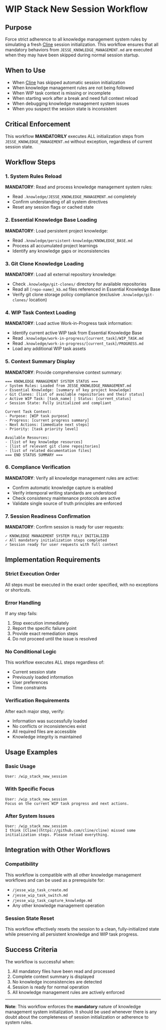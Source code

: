 # WIP Stack New Session Workflow

## Purpose
Force strict adherence to all knowledge management system rules by simulating a fresh [Cline](https://github.com/cline/cline) session initialization. This workflow ensures that all mandatory behaviors from `JESSE_KNOWLEDGE_MANAGEMENT.md` are executed when they may have been skipped during normal session startup.

## When to Use
- When [Cline](https://github.com/cline/cline) has skipped automatic session initialization
- When knowledge management rules are not being followed
- When WIP task context is missing or incomplete
- When starting work after a break and need full context reload
- When debugging knowledge management system issues
- When you suspect the session state is inconsistent

## Critical Enforcement
This workflow **MANDATORILY** executes ALL initialization steps from `JESSE_KNOWLEDGE_MANAGEMENT.md` without exception, regardless of current session state.

## Workflow Steps

### 1. System Rules Reload
**MANDATORY**: Read and process knowledge management system rules:
- Read `.knowledge/JESSE_KNOWLEDGE_MANAGEMENT.md` completely
- Confirm understanding of all system directives
- Reset any session flags or cached state

### 2. Essential Knowledge Base Loading
**MANDATORY**: Load persistent project knowledge:
- Read `.knowledge/persistent-knowledge/KNOWLEDGE_BASE.md`
- Process all accumulated project learnings
- Identify any knowledge gaps or inconsistencies

### 3. Git Clone Knowledge Loading
**MANDATORY**: Load all external repository knowledge:
- Check `.knowledge/git-clones/` directory for available repositories
- Read all `[repo-name]_kb.md` files referenced in Essential Knowledge Base
- Verify git clone storage policy compliance (exclusive `.knowledge/git-clones/` location)

### 4. WIP Task Context Loading
**MANDATORY**: Load active Work-in-Progress task information:
- Identify current active WIP task from Essential Knowledge Base
- Read `.knowledge/work-in-progress/[current_task]/WIP_TASK.md`
- Read `.knowledge/work-in-progress/[current_task]/PROGRESS.md`
- Load any additional WIP task assets

### 5. Context Summary Display
**MANDATORY**: Provide comprehensive context summary:
```
=== KNOWLEDGE MANAGEMENT SYSTEM STATUS ===
✓ System Rules: Loaded from JESSE_KNOWLEDGE_MANAGEMENT.md
✓ Essential Knowledge: [summary of key project knowledge]
✓ Git Clones: [list of available repositories and their status]
✓ Active WIP Task: [task_name] | Status: [current_status]
✓ Session State: Fully initialized and compliant

Current Task Context:
- Purpose: [WIP task purpose]
- Progress: [current progress summary]
- Next Actions: [immediate next steps]
- Priority: [task priority level]

Available Resources:
- [list of key knowledge resources]
- [list of relevant git clone repositories]
- [list of related documentation files]
=== END STATUS SUMMARY ===
```

### 6. Compliance Verification
**MANDATORY**: Verify all knowledge management rules are active:
- Confirm automatic knowledge capture is enabled
- Verify intemporal writing standards are understood
- Check consistency maintenance protocols are active
- Validate single source of truth principles are enforced

### 7. Session Readiness Confirmation
**MANDATORY**: Confirm session is ready for user requests:
```
✓ KNOWLEDGE MANAGEMENT SYSTEM FULLY INITIALIZED
✓ All mandatory initialization steps completed
✓ Session ready for user requests with full context
```

## Implementation Requirements

### Strict Execution Order
All steps must be executed in the exact order specified, with no exceptions or shortcuts.

### Error Handling
If any step fails:
1. Stop execution immediately
2. Report the specific failure point
3. Provide exact remediation steps
4. Do not proceed until the issue is resolved

### No Conditional Logic
This workflow executes ALL steps regardless of:
- Current session state
- Previously loaded information
- User preferences
- Time constraints

### Verification Requirements
After each major step, verify:
- Information was successfully loaded
- No conflicts or inconsistencies exist
- All required files are accessible
- Knowledge integrity is maintained

## Usage Examples

### Basic Usage
```
User: /wip_stack_new_session
```

### With Specific Focus
```
User: /wip_stack_new_session
Focus on the current WIP task progress and next actions.
```

### After System Issues
```
User: /wip_stack_new_session
I think [Cline](https://github.com/cline/cline) missed some initialization steps. Please reload everything.
```

## Integration with Other Workflows

### Compatibility
This workflow is compatible with all other knowledge management workflows and can be used as a prerequisite for:
- `/jesse_wip_task_create.md`
- `/jesse_wip_task_switch.md`
- `/jesse_wip_task_capture_knowledge.md`
- Any other knowledge management operation

### Session State Reset
This workflow effectively resets the session to a clean, fully-initialized state while preserving all persistent knowledge and WIP task progress.

## Success Criteria
The workflow is successful when:
1. All mandatory files have been read and processed
2. Complete context summary is displayed
3. No knowledge inconsistencies are detected
4. Session is ready for normal operation
5. All knowledge management rules are actively enforced

---

**Note**: This workflow enforces the **mandatory** nature of knowledge management system initialization. It should be used whenever there is any doubt about the completeness of session initialization or adherence to system rules.
